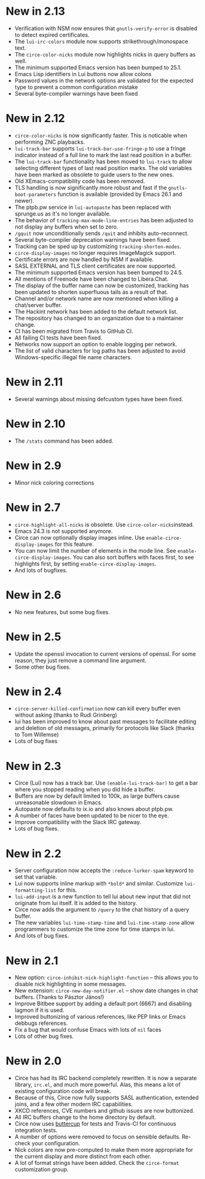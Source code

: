 # New in 2.13

- Verification with NSM now ensures that `gnutls-verify-error` is
  disabled to detect expired certificates.
- The `lui-irc-colors` module now supports strikethrough/monospace
  text.
- The `circe-color-nicks` module now highlights nicks in query buffers
  as well.
- The minimum supported Emacs version has been bumped to 25.1.
- Emacs Lisp identifiers in Lui buttons now allow colons
- Password values in the network options are validated for the
  expected type to prevent a common configuration mistake
- Several byte-compiler warnings have been fixed

# New in 2.12

- `circe-color-nicks` is now significantly faster. This is noticable
  when performing ZNC playbacks.
- `lui-track-bar` supports `lui-track-bar-use-fringe-p` to use a
  fringe indicator instead of a full line to mark the last read
  position in a buffer.
- The `lui-track-bar` functionality has been moved to `lui-track` to
  allow selecting different types of last read position marks. The old
  variables have been marked as obsolete to guide users to the new
  ones.
- Old XEmacs-compatibility code has been removed.
- TLS handling is now significantly more robust and fast if the
  `gnutls-boot-parameters` function is available (provided by Emacs
  26.1 and newer).
- The ptpb.pw service in `lui-autopaste` has been replaced with
  sprunge.us as it's no longer available.
- The behavior of `tracking-max-mode-line-entries` has been adjusted
  to not display any buffers when set to zero.
- `/gquit` now unconditionally sends `/quit` and inhibits
  auto-reconnect.
- Several byte-compiler deprecation warnings have been fixed.
- Tracking can be sped up by customizing `tracking-shorten-modes`.
- `circe-display-images` no longer requires ImageMagick support.
- Certificate errors are now handled by NSM if available.
- SASL EXTERNAL and TLS client certificates are now supported.
- The minimum supported Emacs version has been bumped to 24.5.
- All mentions of Freenode have been changed to Libera.Chat.
- The display of the buffer name can now be customized, tracking has
  been updated to shorten superfluous tails as a result of that.
- Channel and/or network name are now mentioned when killing a
  chat/server buffer.
- The Hackint network has been added to the default network list.
- The repository has changed to an organization due to a maintainer
  change.
- CI has been migrated from Travis to GitHub CI.
- All failing CI tests have been fixed.
- Networks now support an option to enable logging per network.
- The list of valid characters for log paths has been adjusted to
  avoid Windows-specific illegal file name characters.

# New in 2.11

- Several warnings about missing defcustom types have been fixed.

# New in 2.10

- The `/stats` command has been added.

# New in 2.9

- Minor nick coloring corrections

# New in 2.7

- `circe-highlight-all-nicks` is obsolete. Use
  `circe-color-nicks`instead.
- Emacs 24.3 is not supported anymore.
- Circe can now optionally display images inline. Use
  `enable-circe-display-images` for this feature.
- You can now limit the number of elements in the mode line. See
  `enable-circe-display-images`. You can also sort buffers with faces
  first, to see highlights first, by setting
  `enable-circe-display-images`.
- And lots of bugfixes.

# New in 2.6

- No new features, but some bug fixes.

# New in 2.5

- Update the openssl invocation to current versions of openssl. For
  some reason, they just remove a command line argument.
- Some other bug fixes.

# New in 2.4

- `circe-server-killed-confirmation` now can kill every buffer even
  without asking (thanks to Rudi Grinberg)
- lui has been improved to know about past messages to facilitate
  editing and deletion of old messages, primarily for protocols like
  Slack (thanks to Tom Willemse)
- Lots of bug fixes

# New in 2.3

- Circe (Lui) now has a track bar. Use `(enable-lui-track-bar)` to get
  a bar where you stopped reading when you did hide a buffer.
- Buffers are now by default limited to 100k, as large buffers cause
  unreasonable slowdown in Emacs.
- Autopaste now defaults to ix.io and also knows about ptpb.pw.
- A number of faces have been updated to be nicer to the eye.
- Improve compatibility with the Slack IRC gateway.
- Lots of bug fixes.

# New in 2.2

- Server configuration now accepts the `:reduce-lurker-spam` keyword
  to set that variable.
- Lui now supports inline markup with `*bold*` and similar. Customize
  `lui-formatting-list` for this.
- `lui-add-input` is a new function to tell lui about new input that
  did not originate from lui itself. It is added to the history.
- Circe now adds the argument to `/query` to the chat history of a
  query buffer.
- The new variables `lui-time-stamp-time` and `lui-time-stamp-zone`
  allow programmers to customize the time zone for time stamps in lui.
- And lots of bug fixes.

# New in 2.1

- New option: `circe-inhibit-nick-highlight-function` – this allows
  you to disable nick highlighting in some messages.
- New extension: `circe-new-day-notifier.el` – show date changes in
  chat buffers. (Thanks to Pásztor János!)
- Improve Bitlbee support by adding a default port (6667) and
  disabling lagmon if it is used.
- Improved buttonizing of various references, like PEP links or Emacs
  debbugs references.
- Fix a bug that would confuse Emacs with lots of `nil` faces
- Lots of other bug fixes.

# New in 2.0

- Circe has had its IRC backend completely rewritten. It is now a
  separate library, `irc.el`, and much more powerful. Alas, this means
  a lot of existing configuration code will break.
- Because of this, Circe now fully supports SASL authentication,
  extended joins, and a few other modern IRC capabilities.
- XKCD references, CVE numbers and github issues are now buttonized.
- All IRC buffers change to the home directory by default.
- Circe now uses [buttercup][] for tests and Travis-CI for continuous
  integration tests.
- A number of options were removed to focus on sensible defaults.
  Re-check your configuration.
- Nick colors are now pre-computed to make them more appropriate for
  the current display and more distinct from each other.
- A lot of format strings have been added. Check the `circe-format`
  customization group.

[buttercup]: https://github.com/jorgenschaefer/emacs-buttercup
